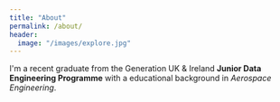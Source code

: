 ```yaml
---
title: "About"
permalink: /about/
header:
  image: "/images/explore.jpg"
---
```


I'm a recent graduate from the Generation UK & Ireland **Junior Data Engineering Programme** with a educational background in *Aerospace Engineering*. 

